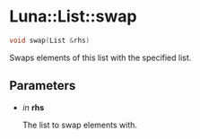 # Luna::List::swap

```c++
void swap(List &rhs)
```

Swaps elements of this list with the specified list. 



## Parameters
* *in* **rhs**

    The list to swap elements with. 


